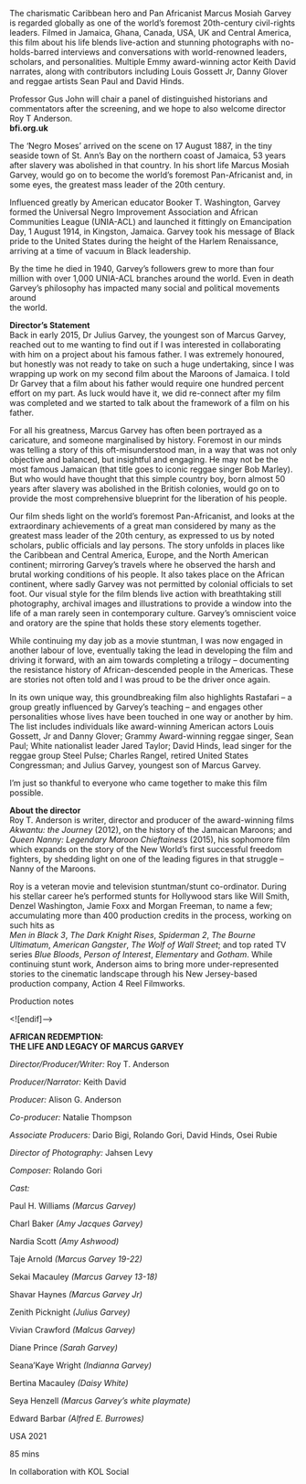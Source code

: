 

The charismatic Caribbean hero and Pan Africanist Marcus Mosiah Garvey is regarded globally as one of the world’s foremost 20th-century civil-rights leaders. Filmed in Jamaica, Ghana, Canada, USA, UK and Central America, this film about his life blends live-action and stunning photographs with no-holds-barred interviews and conversations with world-renowned leaders, scholars, and personalities. Multiple Emmy award-winning actor Keith David narrates, along with contributors including Louis Gossett Jr, Danny Glover and reggae artists Sean Paul and David Hinds.

Professor Gus John will chair a panel of distinguished historians and commentators after the screening, and we hope to also welcome director  
Roy T Anderson.  
**bfi.org.uk**

The ‘Negro Moses’ arrived on the scene on 17 August 1887, in the tiny seaside town of St. Ann’s Bay on the northern coast of Jamaica, 53 years after slavery was abolished in that country. In his short life Marcus Mosiah Garvey, would go on to become the world’s foremost Pan-Africanist and, in some eyes, the greatest mass leader of the 20th century.

Influenced greatly by American educator Booker T. Washington, Garvey formed the Universal Negro Improvement Association and African Communities League (UNIA-ACL) and launched it fittingly on Emancipation Day, 1 August 1914, in Kingston, Jamaica. Garvey took his message of Black pride to the United States during the height of the Harlem Renaissance, arriving at a time of vacuum in Black leadership.

By the time he died in 1940, Garvey’s followers grew to more than four million with over 1,000 UNIA-ACL branches around the world. Even in death Garvey’s philosophy has impacted many social and political movements around  
the world.

**Director’s Statement**  
Back in early 2015, Dr Julius Garvey, the youngest son of Marcus Garvey, reached out to me wanting to find out if I was interested in collaborating with him on a project about his famous father. I was extremely honoured, but honestly was not ready to take on such a huge undertaking, since I was wrapping up work on my second film about the Maroons of Jamaica. I told  
Dr Garvey that a film about his father would require one hundred percent effort on my part. As luck would have it, we did re-connect after my film was completed and we started to talk about the framework of a film on his father.

For all his greatness, Marcus Garvey has often been portrayed as a caricature, and someone marginalised by history. Foremost in our minds was telling a story of this oft-misunderstood man, in a way that was not only objective and balanced, but insightful and engaging. He may not be the most famous Jamaican (that title goes to iconic reggae singer Bob Marley). But who would have thought that this simple country boy, born almost 50 years after slavery was abolished in the British colonies, would go on to provide the most comprehensive blueprint for the liberation of his people.

Our film sheds light on the world’s foremost Pan-Africanist, and looks at the extraordinary achievements of a great man considered by many as the greatest mass leader of the 20th century, as expressed to us by noted scholars, public officials and lay persons. The story unfolds in places like the Caribbean and Central America, Europe, and the North American continent; mirroring Garvey’s travels where he observed the harsh and brutal working conditions of his people. It also takes place on the African continent, where sadly Garvey was not permitted by colonial officials to set foot. Our visual style for the film blends live action with breathtaking still photography, archival images and illustrations to provide a window into the life of a man rarely seen in contemporary culture. Garvey’s omniscient voice and oratory are the spine that holds these story elements together.

While continuing my day job as a movie stuntman, I was now engaged in another labour of love, eventually taking the lead in developing the film and driving it forward, with an aim towards completing a trilogy – documenting the resistance history of African-descended people in the Americas. These are stories not often told and I was proud to be the driver once again.

In its own unique way, this groundbreaking film also highlights Rastafari – a group greatly influenced by Garvey’s teaching – and engages other personalities whose lives have been touched in one way or another by him.  
The list includes individuals like award-winning American actors Louis Gossett, Jr and Danny Glover; Grammy Award-winning reggae singer, Sean Paul; White nationalist leader Jared Taylor; David Hinds, lead singer for the reggae group Steel Pulse; Charles Rangel, retired United States Congressman; and Julius Garvey, youngest son of Marcus Garvey.

I’m just so thankful to everyone who came together to make this film possible.

**About the director**  
Roy T. Anderson is writer, director and producer of the award-winning films _Akwantu: the Journey_ (2012), on the history of the Jamaican Maroons; and _Queen Nanny: Legendary Maroon Chieftainess_ (2015), his sophomore film which expands on the story of the New World’s first successful freedom fighters, by shedding light on one of the leading figures in that struggle – Nanny of the Maroons.

Roy is a veteran movie and television stuntman/stunt co-ordinator. During his stellar career he’s performed stunts for Hollywood stars like Will Smith, Denzel Washington, Jamie Foxx and Morgan Freeman, to name a few; accumulating more than 400 production credits in the process, working on such hits as  
_Men in Black 3_, _The Dark Knight Rises_, _Spiderman 2_, _The Bourne Ultimatum_, _American_ _Gangster_, _The Wolf of Wall Street_; and top rated TV series _Blue Bloods_, _Person of Interest_, _Elementary_ and _Gotham_. While continuing stunt work, Anderson aims to bring more under-represented stories to the cinematic landscape through his New Jersey-based production company, Action 4 Reel Filmworks.

Production notes

<![endif]-->

**AFRICAN REDEMPTION:  
THE LIFE AND LEGACY OF MARCUS GARVEY**

_Director/Producer/Writer:_ Roy T. Anderson

_Producer/Narrator:_ Keith David

_Producer:_ Alison G. Anderson

_Co-producer:_ Natalie Thompson

_Associate Producers:_ Dario Bigi, Rolando Gori, David Hinds, Osei Rubie

_Director of Photography:_ Jahsen Levy

_Composer:_ Rolando Gori

_Cast:_

Paul H. Williams _(Marcus Garvey)_

Charl Baker _(Amy Jacques Garvey)_

Nardia Scott _(Amy Ashwood)_

Taje Arnold _(Marcus Garvey 19-22)_

Sekai Macauley _(Marcus Garvey 13-18)_

Shavar Haynes _(Marcus Garvey Jr)_

Zenith Picknight _(Julius Garvey)_

Vivian Crawford _(Malcus Garvey)_

Diane Prince _(Sarah Garvey)_

Seana’Kaye Wright _(Indianna Garvey)_

Bertina Macauley _(Daisy White)_

Seya Henzell _(Marcus Garvey’s white playmate)_

Edward Barbar _(Alfred E. Burrowes)_

USA 2021

85 mins

In collaboration with KOL Social
<!--stackedit_data:
eyJoaXN0b3J5IjpbMTIyODY2NzcyOF19
-->